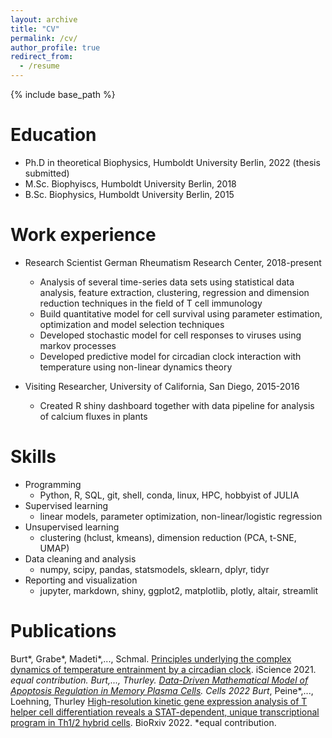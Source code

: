 ```yaml
---
layout: archive
title: "CV"
permalink: /cv/
author_profile: true
redirect_from:
  - /resume
---
```


{% include base_path %}

Education
======
* Ph.D in theoretical Biophysics, Humboldt University Berlin, 2022 (thesis submitted)
* M.Sc. Biophyiscs, Humboldt University Berlin, 2018
* B.Sc. Biophysics, Humboldt University Berlin, 2015

Work experience
======
* Research Scientist German Rheumatism Research Center, 2018-present
  * Analysis of several time-series data sets using statistical data analysis, feature extraction, clustering, regression and dimension reduction techniques in the field of T cell immunology
  * Build quantitative model for cell survival using parameter estimation, optimization and model selection techniques
  * Developed stochastic model for cell responses to viruses using markov processes
  * Developed predictive model for circadian clock interaction with temperature using non-linear dynamics theory

* Visiting Researcher, University of California, San Diego, 2015-2016
  * Created R shiny dashboard together with data pipeline for analysis of calcium fluxes in plants
  
Skills
======
* Programming
  * Python, R, SQL, git, shell, conda, linux, HPC, hobbyist of JULIA
* Supervised learning
  * linear models, parameter optimization, non-linear/logistic regression
* Unsupervised learning
  * clustering (hclust, kmeans), dimension reduction (PCA, t-SNE, UMAP)
* Data cleaning and analysis
  * numpy, scipy, pandas, statsmodels, sklearn, dplyr, tidyr
* Reporting and visualization
  * jupyter, markdown, shiny, ggplot2, matplotlib, plotly, altair, streamlit

Publications
======
Burt*, Grabe*, Madeti*,..., Schmal. [Principles underlying the complex dynamics of temperature entrainment by a circadian clock](https://www.cell.com/iscience/fulltext/S2589-0042(21)01341-9). iScience 2021. *equal contribution. 
Burt,..., Thurley. [Data-Driven Mathematical Model of Apoptosis Regulation in Memory Plasma Cells](https://www.mdpi.com/2073-4409/11/9/1547/htm). Cells 2022
Burt*, Peine*,..., Loehning, Thurley [High-resolution kinetic gene expression analysis of T helper cell differentiation reveals a STAT-dependent, unique transcriptional program in Th1/2 hybrid cells](https://www.biorxiv.org/content/10.1101/2022.05.13.491791v1). BioRxiv 2022. *equal contribution.
